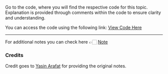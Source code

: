 
Go to the code, where you will find the respective code for this topic. Explanation is provided through comments within the code to ensure clarity and understanding.

You can access the code using the following link:
[View Code Here](https://github.com/AbuTaher003/Machine-Learning-ML-/blob/main/Code/27_One_Hot_Encoding.ipynb)

---
For additional notes you can check here 👉🏻 [Note](https://drive.google.com/file/d/1EilKF5PE82W6CHH5Y3N1blEJqH3kp-nx/view)

### Credits

Credit goes to [Yasin Arafat](https://github.com/yasin-arafat-05) for providing the original notes.
